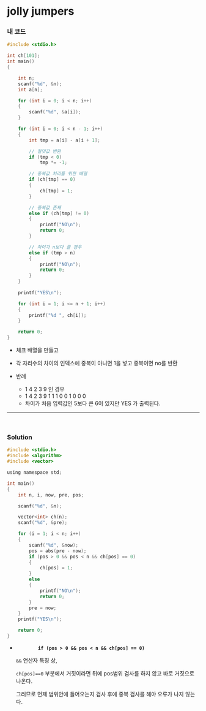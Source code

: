 # jolly jumpers

### 내 코드

```c
#include <stdio.h>

int ch[101];
int main()
{

    int n;
    scanf("%d", &n);
    int a[n];

    for (int i = 0; i < n; i++)
    {
        scanf("%d", &a[i]);
    }

    for (int i = 0; i < n - 1; i++)
    {
        int tmp = a[i] - a[i + 1];

        // 절댓값 변환
        if (tmp < 0)
            tmp *= -1;

        // 중복값 처리를 위한 배열
        if (ch[tmp] == 0)
        {
            ch[tmp] = 1;
        }

        // 중복값 존재
        else if (ch[tmp] != 0)
        {
            printf("NO\n");
            return 0;
        }

        // 차이가 n보다 클 경우
        else if (tmp > n)
        {
            printf("NO\n");
            return 0;
        }
    }
    
    printf("YES\n");

    for (int i = 1; i <= n + 1; i++)
    {
        printf("%d ", ch[i]);
    }

    return 0;
}
```

- 체크 배열을 만들고
- 각 자리수의 차이의 인덱스에 중복이 아니면 1을 넣고 중복이면 no를 반환

- 반례
  - 1 4 2 3 9 인 경우
  - 1 4 2 3 9
    1 1 1 0 0 1 0 0 0
  - 차이가 처음 입력값인 5보다 큰 6이 있지만 YES 가 출력된다.

---

<br/> 

### Solution 

```c
#include <stdio.h>
#include <algorithm>
#include <vector>

using namespace std;

int main()
{
    int n, i, now, pre, pos;

    scanf("%d", &n);

    vector<int> ch(n);
    scanf("%d", &pre);

    for (i = 1; i < n; i++)
    {
        scanf("%d", &now);
        pos = abs(pre - now);
        if (pos > 0 && pos < n && ch[pos] == 0)
        {
            ch[pos] = 1;
        }
        else
        {
            printf("NO\n");
            return 0;
        }
        pre = now;
    }
    printf("YES\n");

    return 0;
}
```

- **`        if (pos > 0 && pos < n && ch[pos] == 0)`** 

  `&&` 연산자 특징 상,

  `ch[pos]==0` 부분에서 거짓이라면 뒤에 pos범위 검사를 하지 않고 바로 거짓으로 나온다.

  그러므로 먼제 범위안에 들어오는지 검사 후에 중복 검사를 해야 오류가 나지 않는다.